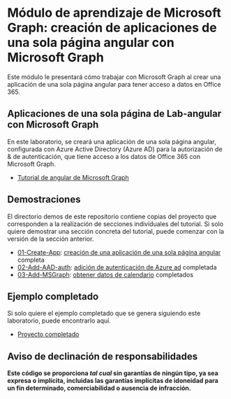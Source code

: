 # <a name="microsoft-graph-training-module---build-angular-single-page-apps-with-microsoft-graph"></a>Módulo de aprendizaje de Microsoft Graph: creación de aplicaciones de una sola página angular con Microsoft Graph

Este módulo le presentará cómo trabajar con Microsoft Graph al crear una aplicación de una sola página angular para tener acceso a datos en Office 365.

## <a name="lab---angular-single-page-apps-with-the-microsoft-graph"></a>Aplicaciones de una sola página de Lab-angular con Microsoft Graph

En este laboratorio, se creará una aplicación de una sola página angular, configurada con Azure Active Directory (Azure AD) para la autorización de & de autenticación, que tiene acceso a los datos de Office 365 con Microsoft Graph.

- [Tutorial de angular de Microsoft Graph](https://docs.microsoft.com/graph/tutorials/angular)

## <a name="demos"></a>Demostraciones

El [](demos) directorio demos de este repositorio contiene copias del proyecto que corresponden a la realización de secciones individuales del tutorial. Si solo quiere demostrar una sección concreta del tutorial, puede comenzar con la versión de la sección anterior.

- [01-Create-App](demos/01-create-app): [creación de una aplicación de una sola página angular](https://docs.microsoft.com/graph/tutorials/angular?tutorial-step=1) completa
- [02-Add-AAD-auth](demos/02-add-aad-auth): [adición de autenticación de Azure ad](https://docs.microsoft.com/graph/tutorials/angular?tutorial-step=3) completada
- [03-Add-MSGraph](demos/03-add-msgraph): [obtener datos de calendario](https://docs.microsoft.com/graph/tutorials/angular?tutorial-step=4) completados

## <a name="completed-sample"></a>Ejemplo completado

Si solo quiere el ejemplo completado que se genera siguiendo este laboratorio, puede encontrarlo aquí.

- [Proyecto completado](demos/03-add-msgraph)

## <a name="disclaimer"></a>Aviso de declinación de responsabilidades

**Este código se proporciona *tal cual* sin garantías de ningún tipo, ya sea expresa o implícita, incluidas las garantías implícitas de idoneidad para un fin determinado, comerciabilidad o ausencia de infracción.**